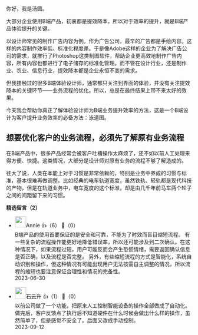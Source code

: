 你好，我是汤圆。

大部分企业使用B端产品，初衷都是提效降本，所以对于效率的提升，就是B端产品体验提升的关键。

以设计师常见的制作广告内容为例。作为广告公司，最早的广告都是手绘内容。这样的内容制作效率低、标准化程度差。于是像Adobe这样的企业为了解决广告公司的需求，就推行了Photoshop这类制图软件，帮助企业更高效地制作广告内容，所有内容也都进行了电子储存的标准化管理。而不管在设计行业，还是制作业、农业、信息行业，提效降本都是企业永恒不变的需求。

但我接触过的很多B端体验设计师，通常都只关注到界面的体验，并没有关注提效降本的关键环节——业务流程的优化。所以，总是在最终结果上带不来太好的效果。

今天我会帮助你真正了解体验设计师为B端业务提升效率的方法，这是一个B端设计为客户提升业务效率的必备方法：泳道图。

## **想要优化客户的业务流程，必须先了解原有业务流程**

在B端产品中，很多产品经常会被客户吐槽操作太麻烦了，还不如以前人工处理来得方便、快捷。这类情况，大部分是设计师对原有业务的流程不够了解造成的。

往大了说，人类在本能上对于习惯是非常依赖的，特别是业务中养成的习惯与标准，基本很难再做调整。比如经典的电车轨道宽度，虽然铁轨、轻轨都是现代科技的产物，但是在轨道业务中，电车宽度的这个标准，却是由几千年前马车两个轮子之间的间距留下来的习惯。
<div><strong>精选留言（2）</strong></div><ul>
<li><img src="https://static001.geekbang.org/account/avatar/00/2d/bd/0c/d39b7952.jpg" width="30px"><span>Annie</span> 👍（6） 💬（0）<div>B端产品的使用首要保证的是安全和可靠，不能为了时效而盲目缩短流程。
有一些复杂的流程操作能更好地降低错误率，所以还可能涉及到二次确认。在这种情况下，如果流程过短，用户可能反而会产生恐慌情绪，需要返回确认信息是否正确，以及流程是否完整。
另外，有些缩短流程的方式是智能化，系统自动识别和操作，但这种情况有可能出现用户无法按需自主调整的情况，所以流程的缩短也要注意保证合理性和情况的完备性。</div>2023-06-30</li><br/><li><img src="https://static001.geekbang.org/account/avatar/00/0f/a0/c3/c5db35df.jpg" width="30px"><span>石云升</span> 👍（1） 💬（0）<div>以前公司做了一个功能，把原来人工控制智能设备的操作全部做成了自动化。做完后，客户反馈点了执行后不知道硬件在什么时候会做出什么样的操作，虽然简单了，但是感觉不安全了。后面又改成手动控制。</div>2023-09-12</li><br/>
</ul>